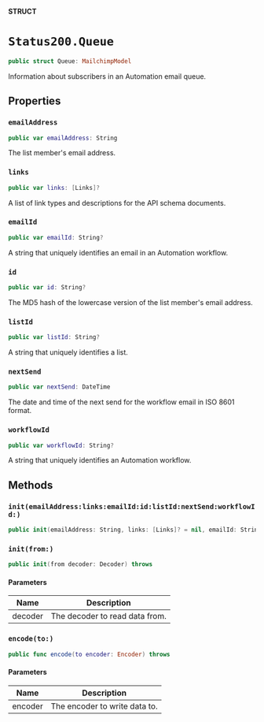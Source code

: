 **STRUCT**

# `Status200.Queue`

```swift
public struct Queue: MailchimpModel
```

Information about subscribers in an Automation email queue.

## Properties
### `emailAddress`

```swift
public var emailAddress: String
```

The list member's email address.

### `links`

```swift
public var links: [Links]?
```

A list of link types and descriptions for the API schema documents.

### `emailId`

```swift
public var emailId: String?
```

A string that uniquely identifies an email in an Automation workflow.

### `id`

```swift
public var id: String?
```

The MD5 hash of the lowercase version of the list member's email address.

### `listId`

```swift
public var listId: String?
```

A string that uniquely identifies a list.

### `nextSend`

```swift
public var nextSend: DateTime
```

The date and time of the next send for the workflow email in ISO 8601 format.

### `workflowId`

```swift
public var workflowId: String?
```

A string that uniquely identifies an Automation workflow.

## Methods
### `init(emailAddress:links:emailId:id:listId:nextSend:workflowId:)`

```swift
public init(emailAddress: String, links: [Links]? = nil, emailId: String? = nil, id: String? = nil, listId: String? = nil, nextSend: Date? = nil, workflowId: String? = nil)
```

### `init(from:)`

```swift
public init(from decoder: Decoder) throws
```

#### Parameters

| Name | Description |
| ---- | ----------- |
| decoder | The decoder to read data from. |

### `encode(to:)`

```swift
public func encode(to encoder: Encoder) throws
```

#### Parameters

| Name | Description |
| ---- | ----------- |
| encoder | The encoder to write data to. |